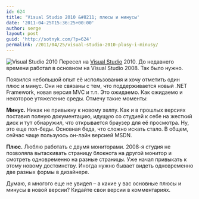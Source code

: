 ```yaml
---
id: 624
title: 'Visual Studio 2010 &#8211; плюсы и минусы'
date: '2011-04-25T15:36:25+00:00'
author: serge
layout: post
guid: 'http://sotnyk.com/?p=624'
permalink: /2011/04/25/visual-studio-2010-plusy-i-minusy/
---
```


![](https://sotnyk.github.io/wp-content/uploads/2011/04/vs2010.png "Visual Studio 2010") Пересел на [Visual Studio](http://ru.wikipedia.org/wiki/Microsoft_Visual_Studio) 2010. До недавнего времени работал в основном на Visual Studio 2008. Так было нужно.

Появился небольшой опыт её использования и хочу отметить один плюс и минус. Они не связаны с тем, что поддерживается новый .NET Framework, новая версия MVC и т.п. Это ожидаемо. Как ожидаемо и некоторое утяжеление среды. Отмечу такие моменты:  
  
**Минус.** Никак не привыкну к новому хелпу. Как и в прошлых версиях поставил полную документацию, идущую со студией к себе на жесткий диск и тут обнаружил, что открывается браузер для её просмотра. Ну, это еще пол-беды. Основная беда, что сложно искать стало. В общем, сейчас чаще пользуюсь он-лайн версией MSDN.

**Плюс.** Люблю работать с двумя мониторами. 2008-я студия не позволяла вытаскивать страницу блокнота на другой монитор и смотреть одновременно на разные страницы. Уже начал привыкать к этому новому достоинству. Иногда нужно бывает видеть одновременно две разных формы в дизайнере.

Думаю, я многого еще не увидел – а какие у вас основные плюсы и минусы в новой версии? Кидайте свои версии в комментариях.